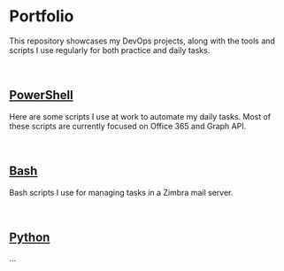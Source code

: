 # Portfolio

This repository showcases my DevOps projects, along with the tools and scripts I use regularly for both practice and daily tasks.

<br/>

## [PowerShell](./powershell-scripts/)

Here are some scripts I use at work to automate my daily tasks. Most of these scripts are currently focused on Office 365 and Graph API.

<br/>

## [Bash](./bash/)

Bash scripts I use for managing tasks in a Zimbra mail server.

<br/>

## [Python](./python/)

...

<br/>

